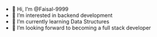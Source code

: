 - 👋 Hi, I’m @Faisal-9999
- 👀 I’m interested in backend development
- 🌱 I’m currently learning Data Structures
- 💞️ I’m looking forward to becoming a full stack developer

<!---
Faisal-9999/Faisal-9999 is a ✨ special ✨ repository because its `README.md` (this file) appears on your GitHub profile.
You can click the Preview link to take a look at your changes.
--->
